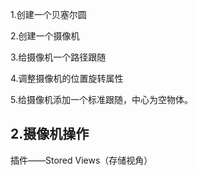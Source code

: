 1.创建一个贝塞尔圆

2.创建一个摄像机

3.给摄像机一个路径跟随

4.调整摄像机的位置旋转属性

5.给摄像机添加一个标准跟随，中心为空物体。

## 2.摄像机操作

插件——Stored Views（存储视角）
